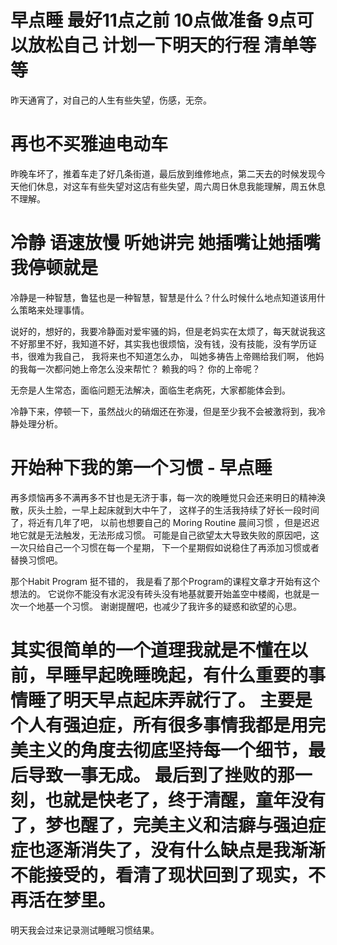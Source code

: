 
# 早点睡 最好11点之前 10点做准备 9点可以放松自己 计划一下明天的行程 清单等等 

昨天通宵了，对自己的人生有些失望，伤感，无奈。

# 再也不买雅迪电动车 

昨晚车坏了，推着车走了好几条街道，最后放到维修地点，第二天去的时候发现今天他们休息，对这车有些失望对这店有些失望，周六周日休息我能理解，周五休息不理解。

# 冷静 语速放慢 听她讲完 她插嘴让她插嘴 我停顿就是

冷静是一种智慧，鲁猛也是一种智慧，智慧是什么？什么时候什么地点知道该用什么策略来处理事情。

说好的，想好的，我要冷静面对爱牢骚的妈，但是老妈实在太烦了，每天就说我这不好那里不好，我知道不好，其实我也很烦恼，没有钱，没有技能，没有学历证书，很难为我自己， 我将来也不知道怎么办， 叫她多祷告上帝赐给我们啊， 他妈的我每一次都问她上帝怎么没来帮忙？ 赖我的吗？    你的上帝呢？  

无奈是人生常态，面临问题无法解决，面临生老病死，大家都能体会到。 

冷静下来，停顿一下，虽然战火的硝烟还在弥漫，但是至少我不会被激将到，我冷静处理分析。


# 开始种下我的第一个习惯 - 早点睡 

再多烦恼再多不满再多不甘也是无济于事，每一次的晚睡觉只会还来明日的精神涣散，灰头土脸，一早上起床就到大中午了， 这样子的生活我持续了好长一段时间了，将近有几年了吧， 以前也想要自己的 Moring Routine 晨间习惯 ，但是迟迟地它就是无法触发，无法形成习惯。   可能是自己欲望太大导致失败的原因吧，这一次只给自己一个习惯在每一个星期， 下一个星期假如说稳住了再添加习惯或者替换习惯吧。

那个Habit Program 挺不错的， 我是看了那个Program的课程文章才开始有这个想法的。   它说你不能没有水泥没有砖头没有地基就要开始盖空中楼阁，也就是一次一个地基一个习惯。   谢谢提醒吧，也减少了我许多的疑惑和欲望的心思。

# 其实很简单的一个道理我就是不懂在以前，早睡早起晚睡晚起，有什么重要的事情睡了明天早点起床弄就行了。 主要是个人有强迫症，所有很多事情我都是用完美主义的角度去彻底坚持每一个细节，最后导致一事无成。 最后到了挫败的那一刻，也就是快老了，终于清醒，童年没有了，梦也醒了，完美主义和洁癖与强迫症症也逐渐消失了，没有什么缺点是我渐渐不能接受的，看清了现状回到了现实，不再活在梦里。

明天我会过来记录测试睡眠习惯结果。
